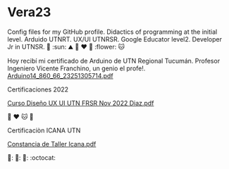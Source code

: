 # Vera23
Config files for my GitHub profile.
Didactics of programming at the initial level. Arduido UTNRT. UX/UI UTNRSR. Google Educator level2. Developer Jr in UTNSR.
:unicorn: :sun: :mountain: :butterfly:
:heart: :rainbow: :flower: :cat:

Hoy recibí mi certificado de Arduino de UTN Regional Tucumán. Profesor Ingeniero Vicente Franchino, un genio el profe!.
[Arduino14_860_66_23251305714.pdf](https://github.com/Vera2376/Vera23/files/9688184/Arduino14_860_66_23251305714.pdf)

Certificaciones 2022

[Curso Diseño UX UI UTN FRSR Nov 2022 Diaz.pdf](https://github.com/Vera2376/Vera23/files/10610245/Curso.Diseno.UX.UI.UTN.FRSR.Nov.2022.Diaz.pdf)

:rainbow: :heart: :cat: :unicorn:

Certificaciòn ICANA UTN

[Constancia de Taller Icana.pdf](https://github.com/Vera2376/Vera23/files/10611502/Constancia.de.Taller.Icana.pdf)

🌼: 🦄: 🤟: :octocat:

